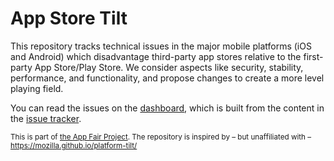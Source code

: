 # App Store Tilt

This repository tracks technical issues in the major mobile platforms (iOS and Android) which disadvantage third-party app stores relative to the first-party App Store/Play Store. We consider aspects like security, stability, performance, and functionality, and propose changes to create a more level playing field.

You can read the issues on the [dashboard](https://appfair.github.io/platform-tilt/), which is built from the content in the [issue tracker](https://github.com/appfair/appstore-tilt/issues).

<sub>This is part of [the App Fair Project](https://appfair.org). The repository is inspired by – but unaffiliated with – https://mozilla.github.io/platform-tilt/</sub>
